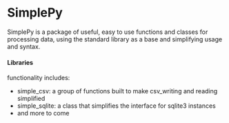# SimplePy
SimplePy is a package of useful, easy to use functions and classes for processing data, using the standard library as a base and simplifying usage and syntax.

#### Libraries
functionality includes:
* simple_csv: a group of functions built to make csv_writing and reading simplified
* simple_sqlite: a class that simplifies the interface for sqlite3 instances
* and more to come